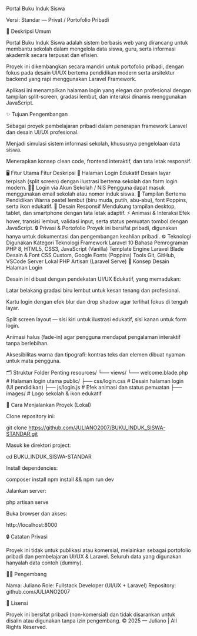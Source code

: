 Portal Buku Induk Siswa

Versi: Standar — Privat / Portofolio Pribadi

🧩 Deskripsi Umum

Portal Buku Induk Siswa adalah sistem berbasis web yang dirancang untuk membantu sekolah dalam mengelola data siswa, guru, serta informasi akademik secara terpusat dan efisien.

Proyek ini dikembangkan secara mandiri untuk portofolio pribadi, dengan fokus pada desain UI/UX bertema pendidikan modern serta arsitektur backend yang rapi menggunakan Laravel Framework.

Aplikasi ini menampilkan halaman login yang elegan dan profesional dengan tampilan split-screen, gradasi lembut, dan interaksi dinamis menggunakan JavaScript.

✨ Tujuan Pengembangan

Sebagai proyek pembelajaran pribadi dalam penerapan framework Laravel dan desain UI/UX profesional.

Menjadi simulasi sistem informasi sekolah, khususnya pengelolaan data siswa.

Menerapkan konsep clean code, frontend interaktif, dan tata letak responsif.

🖥️ Fitur Utama
Fitur	Deskripsi
🔐 Halaman Login Edukatif	Desain layar terpisah (split screen) dengan ilustrasi bertema sekolah dan form login modern.
🧑‍🏫 Login via Akun Sekolah / NIS	Pengguna dapat masuk menggunakan email sekolah atau nomor induk siswa.
🎨 Tampilan Bertema Pendidikan	Warna pastel lembut (biru muda, putih, abu-abu), font Poppins, serta ikon edukatif.
📱 Desain Responsif	Mendukung tampilan desktop, tablet, dan smartphone dengan tata letak adaptif.
⚡ Animasi & Interaksi	Efek hover, transisi lembut, validasi input, serta status pemuatan tombol dengan JavaScript.
🔒 Privasi & Portofolio	Proyek ini bersifat pribadi, digunakan hanya untuk dokumentasi dan pengembangan keahlian pribadi.
⚙️ Teknologi Digunakan
Kategori	Teknologi
Framework	Laravel 10
Bahasa Pemrograman	PHP 8, HTML5, CSS3, JavaScript (Vanilla)
Template Engine	Laravel Blade
Desain & Font	CSS Custom, Google Fonts (Poppins)
Tools	Git, GitHub, VSCode
Server Lokal	PHP Artisan (Laravel Serve)
🧠 Konsep Desain Halaman Login

Desain ini dibuat dengan pendekatan UI/UX Edukatif, yang memadukan:

Latar belakang gradasi biru lembut untuk kesan tenang dan profesional.

Kartu login dengan efek blur dan drop shadow agar terlihat fokus di tengah layar.

Split screen layout — sisi kiri untuk ilustrasi edukatif, sisi kanan untuk form login.

Animasi halus (fade-in) agar pengguna mendapat pengalaman interaktif tanpa berlebihan.

Aksesibilitas warna dan tipografi: kontras teks dan elemen dibuat nyaman untuk mata pengguna.

🗂️ Struktur Folder Penting
resources/
 └── views/
     └── welcome.blade.php     # Halaman login utama
public/
 ├── css/login.css             # Desain halaman login (UI pendidikan)
 ├── js/login.js               # Efek animasi dan status pemuatan
 ├── images/                   # Logo sekolah & ikon edukatif

🚀 Cara Menjalankan Proyek (Lokal)

Clone repository ini:

git clone https://github.com/JULIANO2007/BUKU_INDUK_SISWA-STANDAR.git


Masuk ke direktori project:

cd BUKU_INDUK_SISWA-STANDAR


Install dependencies:

composer install
npm install && npm run dev


Jalankan server:

php artisan serve


Buka browser dan akses:

http://localhost:8000

🔒 Catatan Privasi

Proyek ini tidak untuk publikasi atau komersial,
melainkan sebagai portofolio pribadi dan pembelajaran UI/UX & Laravel.
Seluruh data yang digunakan hanyalah data contoh (dummy).

👨‍💻 Pengembang

Nama: Juliano
Role: Fullstack Developer (UI/UX + Laravel)
Repository: github.com/JULIANO2007

📜 Lisensi

Proyek ini bersifat pribadi (non-komersial) dan tidak disarankan untuk disalin atau digunakan tanpa izin pengembang.
© 2025 — Juliano | All Rights Reserved.
